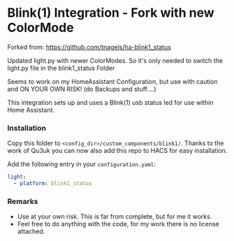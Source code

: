 # Blink(1) Integration - Fork with new ColorMode

Forked from: https://github.com/tnagels/ha-blink1_status

Updated light.py with newer ColorModes.
So it's only needed to switch the light.py file in the blink1_status Folder

Seems to work on my HomeAssistant Configuration, but use with caution and ON YOUR OWN RISK! (do Backups and stuff....)



This integration sets up and uses a Blink(1) usb status led for use within Home Assistant.


### Installation

Copy this folder to `<config_dir>/custom_components/blink1/`. Thanks to the work of Qu3uk you can now also add this repo to HACS for easy installation.


Add the following entry in your `configuration.yaml`:

```yaml
light:
  - platform: blink1_status 
```

### Remarks
- Use at your own risk. This is far from complete, but for me it works.
- Feel free to do anything with the code, for my work there is no license attached.
